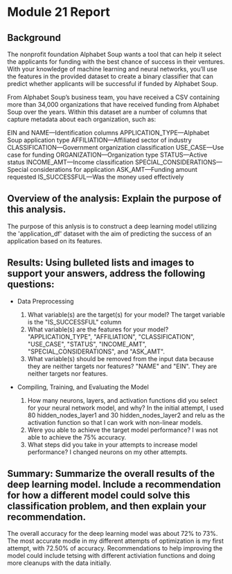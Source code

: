 # Module 21 Report

## Background 
The nonprofit foundation Alphabet Soup wants a tool that can help it select the applicants for funding with the best chance of success in their ventures. With your knowledge of machine learning and neural networks, you’ll use the features in the provided dataset to create a binary classifier that can predict whether applicants will be successful if funded by Alphabet Soup.

From Alphabet Soup’s business team, you have received a CSV containing more than 34,000 organizations that have received funding from Alphabet Soup over the years. Within this dataset are a number of columns that capture metadata about each organization, such as:

EIN and NAME—Identification columns
APPLICATION_TYPE—Alphabet Soup application type
AFFILIATION—Affiliated sector of industry
CLASSIFICATION—Government organization classification
USE_CASE—Use case for funding
ORGANIZATION—Organization type
STATUS—Active status
INCOME_AMT—Income classification
SPECIAL_CONSIDERATIONS—Special considerations for application
ASK_AMT—Funding amount requested
IS_SUCCESSFUL—Was the money used effectively

## Overview of the analysis: Explain the purpose of this analysis.
The purpose of this anlysis is to construct a deep learning model utilizing the 'application_df' dataset with the aim of predicting the success of an application based on its features.


## Results: Using bulleted lists and images to support your answers, address the following questions:

  - Data Preprocessing

     1. What variable(s) are the target(s) for your model? 
     The target variable is the "IS_SUCCESSFUL" column
     2. What variable(s) are the features for your model?
     "APPLICATION_TYPE", "AFFILIATION", "CLASSIFICATION", "USE_CASE", "STATUS", "INCOME_AMT", "SPECIAL_CONSIDERATIONS", and "ASK_AMT".
     3. What variable(s) should be removed from the input data because they are neither targets nor features?
     "NAME" and "EIN". They are neither targets nor features.

  - Compiling, Training, and Evaluating the Model

     1. How many neurons, layers, and activation functions did you select for your neural network model, and why?
     In the initial attempt, I used 80 hidden_nodes_layer1 and 30 hidden_nodes_layer2 and relu as the activation function so that I can work with non-linear models.
     2. Were you able to achieve the target model performance? I was not able to achieve the 75% accuracy.
     3. What steps did you take in your attempts to increase model performance?
     I changed neurons on my other attempts.

## Summary: Summarize the overall results of the deep learning model. Include a recommendation for how a different model could solve this classification problem, and then explain your recommendation.

The overall accuracy for the deep learning model was about 72% to 73%. The most accurate modle in my different attempts of optimization is my first attempt, with 72.50% of accuracy. Recommendations to help improving the model could include tetsing with different activiation functions and doing more cleanups with the data initially.


